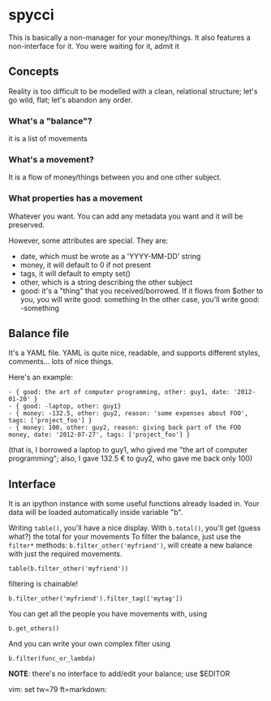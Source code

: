 spycci
======

This is basically a non-manager for your money/things.
It also features a non-interface for it.
You were waiting for it, admit it

Concepts
--------

Reality is too difficult to be modelled with a clean, relational structure;
let's go wild, flat; let's abandon any order.

### What's a "balance"?

it is a list of movements

### What's a movement?

It is a flow of money/things between you and one other
subject.

### What properties has a movement

Whatever you want. You can add any metadata you want and it will be preserved.

However, some attributes are special. They are:
- date, which must be wrote as a 'YYYY-MM-DD' string
- money, it will default to 0 if not present
- tags, it will default to empty set()
- other, which is a string describing the other subject
- good: it's a "thing" that you received/borrowed. If it flows from $other to
  you, you will write good: something
  In the other case, you'll write good: -something

Balance file
------------

It's a YAML file.
YAML is quite nice, readable, and supports different styles, comments... lots
of nice things.

Here's an example:

    - { good: the art of computer programming, other: guy1, date: '2012-01-20' }
    - { good: -laptop, other: guy1}
    - { money: -132.5, other: guy2, reason: 'some expenses about FOO', tags: ['project_foo'] }
    - { money: 100, other: guy2, reason: giving back part of the FOO money, date: '2012-07-27', tags: ['project_foo'] }

(that is, I borrowed a laptop to guy1, who gived me "the art of computer
programming"; also, I gave 132.5 € to guy2, who gave me back only 100)

Interface
---------

It is an ipython instance with some useful functions already loaded in. Your
data will be loaded automatically inside variable "b".

Writing `table()`, you'll have a nice display.
With `b.total()`, you'll get (guess what?) the total for your movements
To filter the balance, just use the `filter*` methods:
`b.filter_other('myfriend')`, will create a new balance with just the required
movements.

    table(b.filter_other('myfriend'))

filtering is chainable!

    b.filter_other('myfriend').filter_tag(['mytag'])

You can get all the people you have movements with, using

	b.get_others()

And you can write your own complex filter using

	b.filter(func_or_lambda)

**NOTE**: there's no interface to add/edit your balance; use $EDITOR

vim: set tw=79 ft=markdown:

